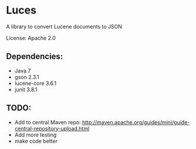 Luces
============

A library to convert Lucene documents to JSON

License: Apache 2.0

Dependencies:
------------
* Java 7
* gson 2.3.1
* lucene-core 3.6.1
* junit 3.8.1

TODO: 
------------
* Add to central Maven repo: http://maven.apache.org/guides/mini/guide-central-repository-upload.html
* Add more testing
* make code better

